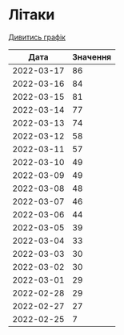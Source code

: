 # Літаки
[Дивитись графік](https://uadata.net/ukraine-russia-war-2022/planes)

| Дата | Значення |
|---|---|
| 2022-03-17 | 86 |
| 2022-03-16 | 84 |
| 2022-03-15 | 81 |
| 2022-03-14 | 77 |
| 2022-03-13 | 74 |
| 2022-03-12 | 58 |
| 2022-03-11 | 57 |
| 2022-03-10 | 49 |
| 2022-03-09 | 49 |
| 2022-03-08 | 48 |
| 2022-03-07 | 46 |
| 2022-03-06 | 44 |
| 2022-03-05 | 39 |
| 2022-03-04 | 33 |
| 2022-03-03 | 30 |
| 2022-03-02 | 30 |
| 2022-03-01 | 29 |
| 2022-02-28 | 29 |
| 2022-02-27 | 27 |
| 2022-02-25 | 7 |
